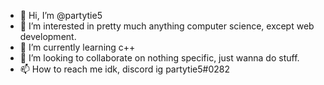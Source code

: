 - 👋 Hi, I’m @partytie5
- 👀 I’m interested in pretty much anything computer science, except web development.
- 🌱 I’m currently learning c++
- 💞️ I’m looking to collaborate on nothing specific, just wanna do stuff.
- 📫 How to reach me idk, discord ig partytie5#0282

<!---
partytie5/partytie5 is a ✨ special ✨ repository because its `README.md` (this file) appears on your GitHub profile.
You can click the Preview link to take a look at your changes.
--->
